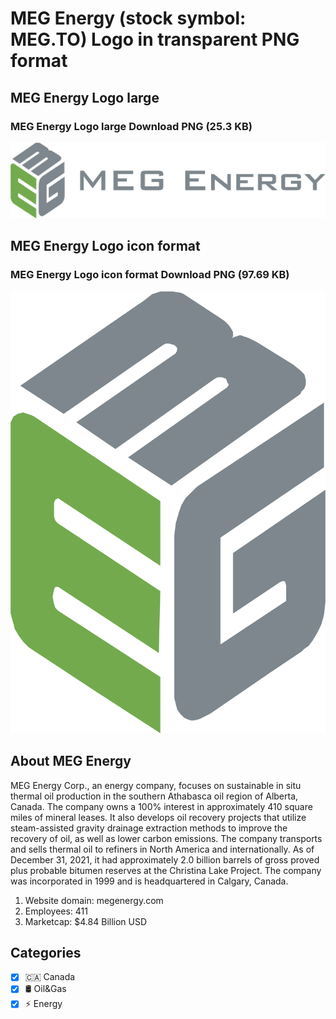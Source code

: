 # MEG Energy (stock symbol: MEG.TO) Logo in transparent PNG format

## MEG Energy Logo large

### MEG Energy Logo large Download PNG (25.3 KB)

![MEG Energy Logo large Download PNG (25.3 KB)](/img/orig/MEG.TO_BIG-cc6eea4d.png)

## MEG Energy Logo icon format

### MEG Energy Logo icon format Download PNG (97.69 KB)

![MEG Energy Logo icon format Download PNG (97.69 KB)](/img/orig/MEG.TO-ade1c4c3.png)

## About MEG Energy

MEG Energy Corp., an energy company, focuses on sustainable in situ thermal oil production in the southern Athabasca oil region of Alberta, Canada. The company owns a 100% interest in approximately 410 square miles of mineral leases. It also develops oil recovery projects that utilize steam-assisted gravity drainage extraction methods to improve the recovery of oil, as well as lower carbon emissions. The company transports and sells thermal oil to refiners in North America and internationally. As of December 31, 2021, it had approximately 2.0 billion barrels of gross proved plus probable bitumen reserves at the Christina Lake Project. The company was incorporated in 1999 and is headquartered in Calgary, Canada.

1. Website domain: megenergy.com
2. Employees: 411
3. Marketcap: $4.84 Billion USD


## Categories
- [x] 🇨🇦 Canada
- [x] 🛢 Oil&Gas
- [x] ⚡ Energy
